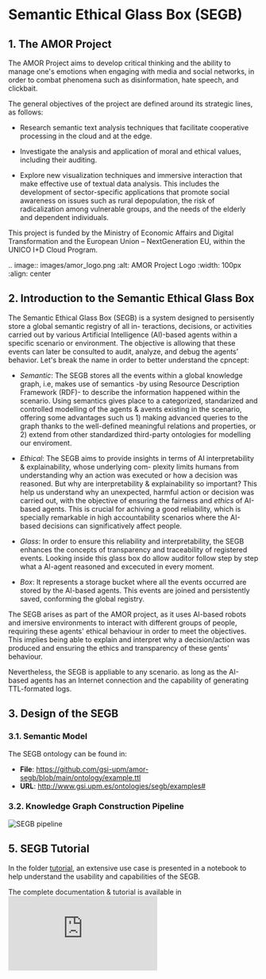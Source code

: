 # Semantic Ethical Glass Box (SEGB)

## 1. The AMOR Project 

The AMOR Project aims to develop critical thinking and the ability to manage one's emotions when engaging with media and social networks, in order to combat phenomena such as disinformation, hate speech, and clickbait.

The general objectives of the project are defined around its strategic lines, as follows:

- Research semantic text analysis techniques that facilitate cooperative processing in the cloud and at the edge.

- Investigate the analysis and application of moral and ethical values, including their auditing.

- Explore new visualization techniques and immersive interaction that make effective use of textual data analysis. This includes the development of sector-specific applications that promote social awareness on issues such as rural depopulation, the risk of radicalization among vulnerable groups, and the needs of the elderly and dependent individuals.

This project is funded by the Ministry of Economic Affairs and Digital Transformation and the European Union – NextGeneration EU, within the UNICO I+D Cloud Program.

.. image:: images/amor_logo.png
   :alt: AMOR Project Logo
   :width: 100px
   :align: center

## 2. Introduction to the Semantic Ethical Glass Box

The Semantic Ethical Glass Box (SEGB) is a system designed to persisently store a global semantic registry of all in-
teractions, decisions, or activities carried out by various Artificial Intelligence (AI)-based agents within a specific
scenario or environment. The objective is allowing that these events can later be consulted to audit, analyze, and debug the
agents’ behavior. Let's break the name in order to better understand the cpncept: 

- *Semantic*: The SEGB stores all the events within a global knowledge graph, i.e, makes use of semantics -by using Resource Description Framework (RDF)- to describe the information happened within the scenario. Using semantics gives place to a categorized, standarized and controlled modelling of the agents & avents existing in the scenario, offering some advantages such us 1) making advanced queries to the graph thanks to the well-defined meaningful
relations and properties, or 2) extend from other standardized third-party ontologies for modelling our enviroment.

- *Ethical*: The SEGB aims to provide insights in terms of AI interpretability & explainability, whose underlying com-
plexity limits humans from understanding why an action was executed or how a
decision was reasoned. But why are interpretability & explainability so important? This help us understand why an unexpected, harmful action or decision was carried out, with the objective of ensuring the fairness and *ethics* of AI-based agents. This is crucial for achiving a good reliability, which is specially remarkable in high accountability scenarios where the AI-based decisions can significatively affect people. 

- *Glass*: In order to ensure this reliability and interpretability, the SEGB enhances the concepts of transparency
and traceability of registered events. Looking inside this glass box do allow auditor follow step by step what a AI-agent reasoned and excecuted in every moment. 

- *Box*: It represents a storage bucket where all the events occurred are stored by the AI-based agents. This events are joined and persistently saved, conforming the global registry. 

The SEGB arises as part of the AMOR project, as it uses AI-based robots and imersive environments to interact with different groups of people, requiring these agents' ethical behaviour in order to meet the objectives. This implies being able to explain and interpret why a decision/action was produced and ensuring the ethics and transparency of these gents' behaviour.

Nevertheless, the SEGB is appliable to any scenario. as long as the AI-based agents has an Internet connection and the capability of 
generating TTL-formated logs.


## 3. Design of the SEGB

### 3.1. Semantic Model

The SEGB ontology can be found in:

- **File**: https://github.com/gsi-upm/amor-segb/blob/main/ontology/example.ttl
- **URL**: http://www.gsi.upm.es/ontologies/segb/examples#

### 3.2. Knowledge Graph Construction Pipeline 

![SEGB pipeline](/home/canarionjl/Escritorio/doctors_degree/AMOR/sebb/docs/images/segb_pipeline.jpg)


## 5. SEGB Tutorial 

In the folder [tutorial](./tutorial), an extensive use case is presented in a notebook to help understand the usability and capabilities of the SEGB. 

The complete documentation & tutorial is available in ![SEGB documentation](https://amor-segb.readthedocs.io/en/latest/index.html)